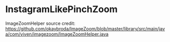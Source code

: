 # InstagramLikePinchZoom

ImageZoomHelper source credit:
https://github.com/okaybroda/ImageZoom/blob/master/library/src/main/java/com/viven/imagezoom/ImageZoomHelper.java


